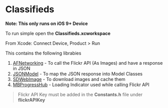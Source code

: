 # Classifieds

**Note: This only runs on iOS 9+ Device**

To run simple open the **Classifieds.xcworkspace**

From Xcode: Connect Device, Product > Run

This contains the following librabies

1. [AFNetworking](https://github.com/AFNetworking/AFNetworking) - To call the Flickr API (As Images) and have a response in JSON
2. [JSONModel](https://github.com/JSONModel/JSONModel) - To map the JSON response into Model Classes
3. [SDWebImage](https://github.com/rs/SDWebImage) - To download images and cache them
4. [MBProgressHub](https://github.com/jdg/MBProgressHUD) - Loading Indicator used while calling Flickr API

> Flickr API Key must be added in the **Constants.h** file under **flickrAPIKey**
